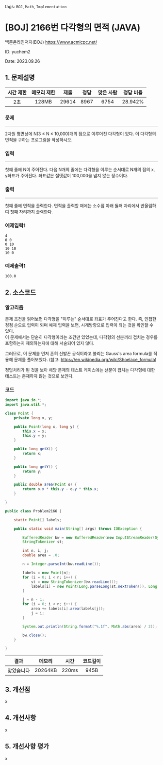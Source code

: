 tags: `BOJ`, `Math`, `Implementation`
# [BOJ] 2166번 다각형의 면적 (JAVA)
백준온라인저지(BOJ) https://www.acmicpc.net/

ID: yuchem2

Date: 2023.09.26
## 1. 문제설명
| 시간 제한 | 메모리 제한 | 제출  | 정답 | 맞은 사람 | 정답 비율 |
| :---: | :---: | :---: | :---: | :---: | :---: |
|   2초    | 128MB | 29614 | 8967 | 6754 | 28.942% |
### 문제
---
2차원 평면상에 N(3 ≤ N ≤ 10,000)개의 점으로 이루어진 다각형이 있다. 이 다각형의 면적을 구하는 프로그램을 작성하시오.

### 입력
---
첫째 줄에 N이 주어진다. 다음 N개의 줄에는 다각형을 이루는 순서대로 N개의 점의 x, y좌표가 주어진다. 좌표값은 절댓값이 100,000을 넘지 않는 정수이다.

### 출력
---
첫째 줄에 면적을 출력한다. 면적을 출력할 때에는 소수점 아래 둘째 자리에서 반올림하여 첫째 자리까지 출력한다.

### 예제입력1
```
4
0 0
0 10
10 10
10 0
```
### 예제출력1
```
100.0
```
## 2. 소스코드

### 알고리즘
문제 조건을 읽어보면 다각형을 "이루는" 순서대로 좌표가 주어진다고 한다. 즉, 인접한 정점 순으로 입력이 되며 예제 입력을 보면, 시계방향으로 입력이 되는 것을 확인할 수 있다.  
이 문제에서는 단순히 다각형이라는 조건만 있었는데, 다각형의 선분끼리 겹치는 경우를 포함하는지 제외하는지에 대해 서술되어 있지 않다.  

그러므로, 이 문제를 먼저 흔히 신발끈 공식이라고 불리는 Gauss's area formula를 적용해 문제를 풀어보았다. (참고: https://en.wikipedia.org/wiki/Shoelace_formula)

정답처리가 된 것을 보아 해당 문제의 테스트 케이스에는 선분이 겹치는 다각형에 대한 테스트는 존재하지 않는 것으로 보인다. 
### 코드
```Java
import java.io.*;
import java.util.*;

class Point {
	private long x, y;

	public Point(long x, long y) {
		this.x = x;
		this.y = y;
	}

	public long getX() {
		return x;
	}

	public long getY() {
		return y;
	}

	public double area(Point o) {
		return o.x * this.y - o.y * this.x;
	}

}

public class Problem2166 {

	static Point[] labels;

	public static void main(String[] args) throws IOException {

		BufferedReader bw = new BufferedReader(new InputStreamReader(System.in));
		StringTokenizer st;

		int n, i, j;
		double area = .0;

		n = Integer.parseInt(bw.readLine());

		labels = new Point[n];
		for (i = 0; i < n; i++) {
			st = new StringTokenizer(bw.readLine());
			labels[i] = new Point(Long.parseLong(st.nextToken()), Long.parseLong(st.nextToken()));
		}

		j = n - 1;
		for (i = 0; i < n; i++) {
			area += labels[i].area(labels[j]);
			j = i;
		}

		System.out.println(String.format("%.1f", Math.abs(area) / 2));

		bw.close();
	}

}
```

| 결과 | 메모리 | 시간 | 코드길이 |
|:---:|:-----: | :---: | :----: |
| 맞았습니다 | 20264KB | 220ms | 945B |

## 3. 개선점
x
## 4. 개선사항
x
## 5. 개선사항 평가
x
